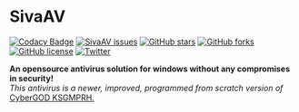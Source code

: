 # SivaAV
[![Codacy Badge](https://api.codacy.com/project/badge/Grade/615b5b592e994687909c6fa59c05a548)](https://www.codacy.com/app/VISWESWARAN1998/SivaAV?utm_source=github.com&utm_medium=referral&utm_content=VISWESWARAN1998/SivaAV&utm_campaign=badger)
[![SivaAV issues](https://img.shields.io/github/issues/VISWESWARAN1998/SivaAV.svg)](https://github.com/VISWESWARAN1998/SivaAV/issues)
[![GitHub stars](https://img.shields.io/github/stars/VISWESWARAN1998/SivaAV.svg)](https://github.com/VISWESWARAN1998/SivaAV/stargazers)
[![GitHub forks](https://img.shields.io/github/forks/VISWESWARAN1998/SivaAV.svg)](https://github.com/VISWESWARAN1998/SivaAV/network)
[![GitHub license](https://img.shields.io/github/license/VISWESWARAN1998/SivaAV.svg)](https://github.com/VISWESWARAN1998/SivaAV)
[![Twitter](https://img.shields.io/twitter/url/https/github.com/VISWESWARAN1998/SivaAV.svg?style=social)](https://twitter.com/intent/tweet?text=Wow:&url=https%3A%2F%2Fgithub.com%2FVISWESWARAN1998%2FSivaAV)

**An opensource antivirus solution for windows without any compromises in security!** <br/>
*This antivirus is a newer, improved, programmed from scratch version of* 
[CyberGOD KSGMPRH.](https://github.com/VISWESWARAN1998/CyberGod-KSGMPRH)
